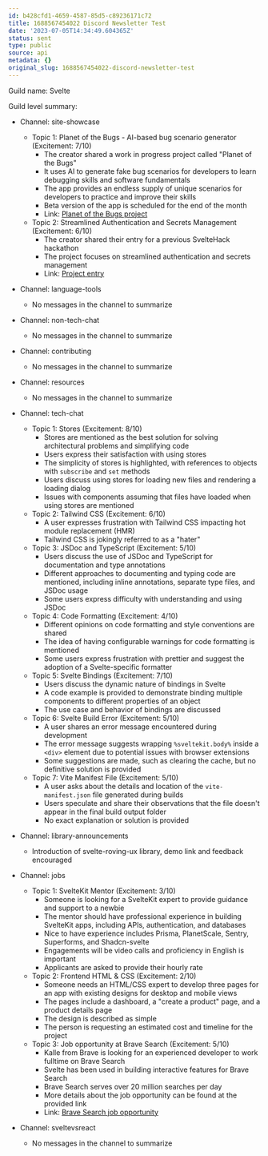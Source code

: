 ```yaml
---
id: b428cfd1-4659-4587-85d5-c89236171c72
title: 1688567454022 Discord Newsletter Test
date: '2023-07-05T14:34:49.604365Z'
status: sent
type: public
source: api
metadata: {}
original_slug: 1688567454022-discord-newsletter-test
---
```


<!-- buttondown-editor-mode: plaintext -->Guild name: Svelte

Guild level summary:

- Channel: site-showcase
    - Topic 1: Planet of the Bugs - AI-based bug scenario generator (Excitement: 7/10)
        - The creator shared a work in progress project called "Planet of the Bugs"
        - It uses AI to generate fake bug scenarios for developers to learn debugging skills and software fundamentals
        - The app provides an endless supply of unique scenarios for developers to practice and improve their skills 
        - Beta version of the app is scheduled for the end of the month
        - Link: [Planet of the Bugs project](https://chientrm.com/ask)
    - Topic 2: Streamlined Authentication and Secrets Management (Excitement: 6/10)
        - The creator shared their entry for a previous SvelteHack hackathon
        - The project focuses on streamlined authentication and secrets management
        - Link: [Project entry](https://eman.hashnode.dev/streamlined-authentication-and-secrets-management)

- Channel: language-tools
    - No messages in the channel to summarize

- Channel: non-tech-chat
    - No messages in the channel to summarize

- Channel: contributing
    - No messages in the channel to summarize

- Channel: resources
    - No messages in the channel to summarize

- Channel: tech-chat
    - Topic 1: Stores (Excitement: 8/10)
        - Stores are mentioned as the best solution for solving architectural problems and simplifying code
        - Users express their satisfaction with using stores
        - The simplicity of stores is highlighted, with references to objects with `subscribe` and `set` methods
        - Users discuss using stores for loading new files and rendering a loading dialog
        - Issues with components assuming that files have loaded when using stores are mentioned
    - Topic 2: Tailwind CSS (Excitement: 6/10)
        - A user expresses frustration with Tailwind CSS impacting hot module replacement (HMR)
        - Tailwind CSS is jokingly referred to as a "hater"
    - Topic 3: JSDoc and TypeScript (Excitement: 5/10)
        - Users discuss the use of JSDoc and TypeScript for documentation and type annotations
        - Different approaches to documenting and typing code are mentioned, including inline annotations, separate type files, and JSDoc usage
        - Some users express difficulty with understanding and using JSDoc
    - Topic 4: Code Formatting (Excitement: 4/10)
        - Different opinions on code formatting and style conventions are shared
        - The idea of having configurable warnings for code formatting is mentioned
        - Some users express frustration with prettier and suggest the adoption of a Svelte-specific formatter
    - Topic 5: Svelte Bindings (Excitement: 7/10)
        - Users discuss the dynamic nature of bindings in Svelte
        - A code example is provided to demonstrate binding multiple components to different properties of an object
        - The use case and behavior of bindings are discussed
    - Topic 6: Svelte Build Error (Excitement: 5/10)
        - A user shares an error message encountered during development
        - The error message suggests wrapping `%sveltekit.body%` inside a `<div>` element due to potential issues with browser extensions
        - Some suggestions are made, such as clearing the cache, but no definitive solution is provided
    - Topic 7: Vite Manifest File (Excitement: 5/10)
        - A user asks about the details and location of the `vite-manifest.json` file generated during builds
        - Users speculate and share their observations that the file doesn't appear in the final build output folder
        - No exact explanation or solution is provided

- Channel: library-announcements
    - Introduction of svelte-roving-ux library, demo link and feedback encouraged 

- Channel: jobs
    - Topic 1: SvelteKit Mentor (Excitement: 3/10)
        - Someone is looking for a SvelteKit expert to provide guidance and support to a newbie
        - The mentor should have professional experience in building SvelteKit apps, including APIs, authentication, and databases
        - Nice to have experience includes Prisma, PlanetScale, Sentry, Superforms, and Shadcn-svelte
        - Engagements will be video calls and proficiency in English is important
        - Applicants are asked to provide their hourly rate
    - Topic 2: Frontend HTML & CSS (Excitement: 2/10)
        - Someone needs an HTML/CSS expert to develop three pages for an app with existing designs for desktop and mobile views
        - The pages include a dashboard, a "create a product" page, and a product details page
        - The design is described as simple
        - The person is requesting an estimated cost and timeline for the project
    - Topic 3: Job opportunity at Brave Search (Excitement: 5/10)
        - Kalle from Brave is looking for an experienced developer to work fulltime on Brave Search
        - Svelte has been used in building interactive features for Brave Search
        - Brave Search serves over 20 million searches per day
        - More details about the job opportunity can be found at the provided link
        - Link: [Brave Search job opportunity](https://brave.com/careers/?gh_jid=4822070)

- Channel: sveltevsreact
    - No messages in the channel to summarize